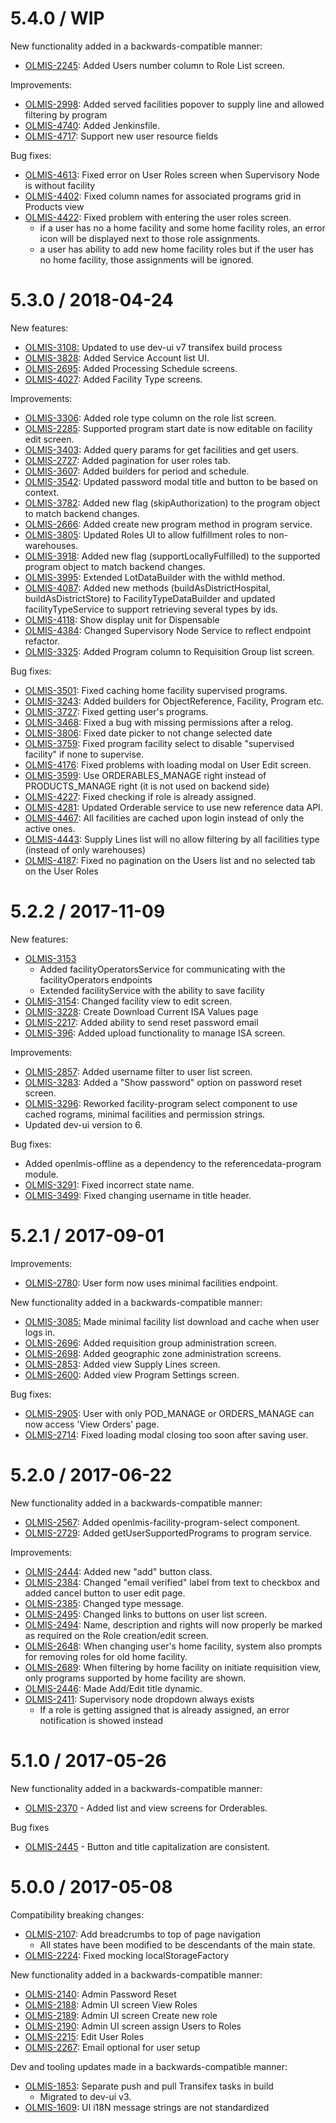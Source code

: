 5.4.0 / WIP
==================

New functionality added in a backwards-compatible manner:
* [OLMIS-2245](https://openlmis.atlassian.net/browse/OLMIS-2245): Added Users number column to Role List screen.

Improvements:
* [OLMIS-2998](https://openlmis.atlassian.net/browse/OLMIS-2998): Added served facilities popover to supply line and allowed filtering by program
* [OLMIS-4740](https://openlmis.atlassian.net/browse/OLMIS-4740): Added Jenkinsfile.
* [OLMIS-4717](https://openlmis.atlassian.net/browse/OLMIS-4717): Support new user resource fields

Bug fixes:
* [OLMIS-4613](https://openlmis.atlassian.net/browse/OLMIS-4613): Fixed error on User Roles screen when Supervisory Node is without facility
* [OLMIS-4402](https://openlmis.atlassian.net/browse/OLMIS-4402): Fixed column names for associated programs grid in Products view
* [OLMIS-4422](https://openlmis.atlassian.net/browse/OLMIS-4422): Fixed problem with entering the user roles screen.
  * if a user has no a home facility and some home facility roles, an error icon will be displayed next to those role assignments.
  * a user has ability to add new home facility roles but if the user has no home facility, those assignments will be ignored.

5.3.0 / 2018-04-24
==================

New features:
* [OLMIS-3108:](https://openlmis.atlassian.net/browse/OLMIS-3108) Updated to use dev-ui v7 transifex build process
* [OLMIS-3828](https://openlmis.atlassian.net/browse/OLMIS-3828): Added Service Account list UI.
* [OLMIS-2695](https://openlmis.atlassian.net/browse/OLMIS-2695): Added Processing Schedule screens.
* [OLMIS-4027](https://openlmis.atlassian.net/browse/OLMIS-4027): Added Facility Type screens.

Improvements:

* [OLMIS-3306](https://openlmis.atlassian.net/browse/OLMIS-3306): Added role type column on the role list screen.
* [OLMIS-2285](https://openlmis.atlassian.net/browse/OLMIS-2285): Supported program start date is now editable on facility edit screen.
* [OLMIS-3403](https://openlmis.atlassian.net/browse/OLMIS-3403): Added query params for get facilities and get users.
* [OLMIS-2727](https://openlmis.atlassian.net/browse/OLMIS-2727): Added pagination for user roles tab.
* [OLMIS-3607](https://openlmis.atlassian.net/browse/OLMIS-3607): Added builders for period and schedule.
* [OLMIS-3542](https://openlmis.atlassian.net/browse/OLMIS-3542): Updated password modal title and button to be based on context.
* [OLMIS-3782](https://openlmis.atlassian.net/browse/OLMIS-3782): Added new flag (skipAuthorization) to the program object to match backend changes.
* [OLMIS-2666](https://openlmis.atlassian.net/browse/OLMIS-2666): Added create new program method in program service.
* [OLMIS-3805](https://openlmis.atlassian.net/browse/OLMIS-3805): Updated Roles UI to allow fulfillment roles to non-warehouses.
* [OLMIS-3918](https://openlmis.atlassian.net/browse/OLMIS-3918): Added new flag (supportLocallyFulfilled) to the supported program object to match backend changes.
* [OLMIS-3995](https://openlmis.atlassian.net/browse/OLMIS-3995): Extended LotDataBuilder with the withId method.
* [OLMIS-4087](https://openlmis.atlassian.net/browse/OLMIS-4087): Added new methods (buildAsDistrictHospital, buildAsDistrictStore) to FacilityTypeDataBuilder and updated facilityTypeService to support retrieving several types by ids.
* [OLMIS-4118](https://openlmis.atlassian.net/browse/OLMIS-4118): Show display unit for Dispensable
* [OLMIS-4384](https://openlmis.atlassian.net/browse/OLMIS-4384): Changed Supervisory Node Service to reflect endpoint refactor.
* [OLMIS-3325](https://openlmis.atlassian.net/browse/OLMIS-3325): Added Program column to Requisition Group list screen.

Bug fixes:
* [OLMIS-3501](https://openlmis.atlassian.net/browse/OLMIS-3501): Fixed caching home facility supervised programs.
* [OLMIS-3243](https://openlmis.atlassian.net/browse/OLMIS-3403): Added builders for ObjectReference, Facility, Program etc.
* [OLMIS-3727](https://openlmis.atlassian.net/browse/OLMIS-3727): Fixed getting user's programs.
* [OLMIS-3468](https://openlmis.atlassian.net/browse/OLMIS-3468): Fixed a bug with missing permissions after a relog.
* [OLMIS-3806](https://openlmis.atlassian.net/browse/OLMIS-3806): Fixed date picker to not change selected date
* [OLMIS-3759](https://openlmis.atlassian.net/browse/OLMIS-3759): Fixed program facility select to disable "supervised facility" if none to supervise.
* [OLMIS-4176](https://openlmis.atlassian.net/browse/OLMIS-4176): Fixed problems with loading modal on User Edit screen.
* [OLMIS-3599](https://openlmis.atlassian.net/browse/OLMIS-3599): Use ORDERABLES_MANAGE right instead of PRODUCTS_MANAGE right (it is not used on backend side)
* [OLMIS-4227](https://openlmis.atlassian.net/browse/OLMIS-4227): Fixed checking if role is already assigned.
* [OLMIS-4281](https://openlmis.atlassian.net/browse/OLMIS-4281): Updated Orderable service to use new reference data API.
* [OLMIS-4467](https://openlmis.atlassian.net/browse/OLMIS-4467): All facilities are cached upon login instead of only the active ones.
* [OLMIS-4443](https://openlmis.atlassian.net/browse/OLMIS-4443): Supply Lines list will no allow filtering by all facilities type (instead of only warehouses)
* [OLMIS-4187](https://openlmis.atlassian.net/browse/OLMIS-4187): Fixed no pagination on the Users list and no selected tab on the User Roles

5.2.2 / 2017-11-09
==================

New features:

* [OLMIS-3153](https://openlmis.atlassian.net/browse/OLMIS-3153)
    * Added facilityOperatorsService for communicating with the facilityOperators endpoints
    * Extended facilityService with the ability to save facility
* [OLMIS-3154](https://openlmis.atlassian.net/browse/OLMIS-3154): Changed facility view to edit screen.
* [OLMIS-3228](https://openlmis.atlassian.net/browse/OLMIS-3228): Create Download Current ISA Values page
* [OLMIS-2217](https://openlmis.atlassian.net/browse/OLMIS-2217): Added ability to send reset password email
* [OLMIS-396](https://openlmis.atlassian.net/browse/OLMIS-396): Added upload functionality to manage ISA screen.

Improvements:

* [OLMIS-2857](https://openlmis.atlassian.net/browse/OLMIS-2857): Added username filter to user list screen.
* [OLMIS-3283](https://openlmis.atlassian.net/browse/OLMIS-3283): Added a "Show password" option on password reset screen.
* [OLMIS-3296](https://openlmis.atlassian.net/browse/OLMIS-3296): Reworked facility-program select component to use cached rograms, minimal facilities and permission strings.
* Updated dev-ui version to 6.

Bug fixes:

* Added openlmis-offline as a dependency to the referencedata-program module.
* [OLMIS-3291](https://openlmis.atlassian.net/browse/OLMIS-3291): Fixed incorrect state name.
* [OLMIS-3499](https://openlmis.atlassian.net/browse/OLMIS-3499): Fixed changing username in title header.

5.2.1 / 2017-09-01
==================

Improvements:

* [OLMIS-2780](https://openlmis.atlassian.net/browse/OLMIS-2780): User form now uses minimal facilities endpoint.

New functionality added in a backwards-compatible manner:

* [OLMIS-3085:](https://openlmis.atlassian.net/browse/OLMIS-3085) Made minimal facility list download and cache when user logs in.
* [OLMIS-2696](https://openlmis.atlassian.net/browse/OLMIS-2696): Added requisition group administration screen.
* [OLMIS-2698](https://openlmis.atlassian.net/browse/OLMIS-2698): Added geographic zone administration screens.
* [OLMIS-2853](https://openlmis.atlassian.net/browse/OLMIS-2853): Added view Supply Lines screen.
* [OLMIS-2600](https://openlmis.atlassian.net/browse/OLMIS-2600): Added view Program Settings screen.

Bug fixes:

* [OLMIS-2905](https://openlmis.atlassian.net/browse/OLMIS-2905): User with only POD_MANAGE or ORDERS_MANAGE can now access 'View Orders' page.
* [OLMIS-2714](https://openlmis.atlassian.net/browse/OLMIS-2714): Fixed loading modal closing too soon after saving user.

5.2.0 / 2017-06-22
==================

New functionality added in a backwards-compatible manner:

* [OLMIS-2567](https://openlmis.atlassian.net/browse/OLMIS-2567): Added openlmis-facility-program-select component.
* [OLMIS-2729](https://openlmis.atlassian.net/browse/OLMIS-2729): Added getUserSupportedPrograms to program service.

Improvements:

* [OLMIS-2444](https://openlmis.atlassian.net/browse/OLMIS-2444): Added new "add" button class.
* [OLMIS-2384](https://openlmis.atlassian.net/browse/OLMIS-2384): Changed "email verified" label from text to checkbox and added cancel button to user edit page.
* [OLMIS-2385](https://openlmis.atlassian.net/browse/OLMIS-2385): Changed type message.
* [OLMIS-2495](https://openlmis.atlassian.net/browse/OLMIS-2495): Changed links to buttons on user list screen.
* [OLMIS-2494](https://openlmis.atlassian.net/browse/OLMIS-2494): Name, description and rights will
now properly be marked as required on the Role creation/edit screen.
* [OLMIS-2648](https://openlmis.atlassian.net/browse/OLMIS-2648): When changing user's home facility,
system also prompts for removing roles for old home facility.
* [OLMIS-2689](https://openlmis.atlassian.net/browse/OLMIS-2689): When filtering by home facility on initiate requisition view,
only programs supported by home facility are shown.
* [OLMIS-2446](https://openlmis.atlassian.net/browse/OLMIS-2446): Made Add/Edit title dynamic.
* [OLMIS-2411](https://openlmis.atlassian.net/browse/OLMIS-2411): Supervisory node dropdown always exists
  * If a role is getting assigned that is already assigned, an error notification is showed instead


5.1.0 / 2017-05-26
==================

New functionality added in a backwards-compatible manner:

* [OLMIS-2370](https://openlmis.atlassian.net/browse/OLMIS-2370) - Added list and view screens for Orderables.

Bug fixes

* [OLMIS-2445](https://openlmis.atlassian.net/browse/OLMIS-2445) - Button and title capitalization are consistent.

5.0.0 / 2017-05-08
==================

Compatibility breaking changes:

* [OLMIS-2107](https://openlmis.atlassian.net/browse/OLMIS-2107): Add breadcrumbs to top of page navigation
  * All states have been modified to be descendants of the main state.
* [OLMIS-2224](https://openlmis.atlassian.net/browse/OLMIS-2224): Fixed mocking localStorageFactory

New functionality added in a backwards-compatible manner:

* [OLMIS-2140](https://openlmis.atlassian.net/browse/OLMIS-2140): Admin Password Reset
* [OLMIS-2188](https://openlmis.atlassian.net/browse/OLMIS-2188): Admin UI screen View Roles
* [OLMIS-2189](https://openlmis.atlassian.net/browse/OLMIS-2189): Admin UI screen Create new role
* [OLMIS-2190](https://openlmis.atlassian.net/browse/OLMIS-2190): Admin UI screen assign Users to Roles
* [OLMIS-2215](https://openlmis.atlassian.net/browse/OLMIS-2215): Edit User Roles
* [OLMIS-2267](https://openlmis.atlassian.net/browse/OLMIS-2267): Email optional for user setup

Dev and tooling updates made in a backwards-compatible manner:

* [OLMIS-1853](https://openlmis.atlassian.net/browse/OLMIS-1853): Separate push and pull Transifex tasks in build
  * Migrated to dev-ui v3.
* [OLMIS-1609](https://openlmis.atlassian.net/browse/OLMIS-1609): UI i18N message strings are not standardized
